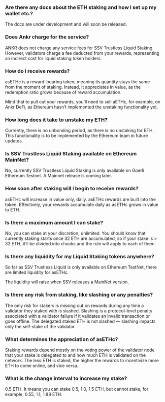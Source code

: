 ### Are there any docs about the ETH staking and how I set up my wallet etc.?

The docs are under development and will soon be released.

### Does Ankr charge for the service?

ANKR does not charge any service fees for SSV Trustless Liquid Staking. However, validators charge a fee deducted from your rewards, representing an indirect cost for liquid staking token holders.

### How do I receive rewards?

asETHc is a reward-bearing token, meaning its quantity stays the same from the moment of staking. Instead, it appreciates in value, as the redemption ratio grows because of reward accumulation.  

  

Mind that to pull out your rewards, you’ll need to sell aETHc, for example, on Ankr DeFi, as Ethereum hasn’t implemented the unstaking functionality yet.

### How long does it take to unstake my ETH?

Currently, there is no unbonding period, as there is no unstaking for ETH. This functionality is to be implemented by the Ethereum team in future updates.

### Is SSV Trustless Liquid Staking available on Ethereum MainNet?

No, currently SSV Trustless Liquid Staking is only available on Goerli Ethereum Testnet. A Mainnet release is coming later.

### How soon after staking will I begin to receive rewards?

asETHc will increase in value only, daily. asETHc rewards are built into the token. Effectively, your rewards accumulate daily as asETHc grows in value to ETH.

### Is there a maximum amount I can stake?

No, you can stake at your discretion, unlimited. You should know that currently staking starts once 32 ETH are accumulated, so if your stake is > 32 ETH, it’ll be divided into chunks and the rule will apply to each of them.

### Is there any liquidity for my Liquid Staking tokens anywhere?

So far as SSV Trustless Liquid is only available on Ethereum TestNet, there are limited liquidity for asETHc.  

  

The liquidity will raise when SSV releases a MainNet version.

### Is there any risk from staking, like slashing or any penalties?

The only risk for stakers is missing out on rewards during any time a validator they staked with is slashed. Slashing is a protocol-level penalty associated with a validator failure if it validates an invalid transaction or goes offline. The delegated staked ETH is not slashed — slashing impacts only the self-stake of the validator. 

### What determines the appreciation of asETHc?

Staking rewards depend mostly on the voting power of the validator node that your stake is delegated to and how much ETH is validated on the network. The less ETH is staked, the higher the rewards to incentivize more ETH to come online, and vice versa.

### What is the change interval to increase my stake?

0.5 ETH. It means you can stake 0.5, 1.0, 1.5 ETH, but cannot stake, for example, 0.55, 1.1, 1.88 ETH.
